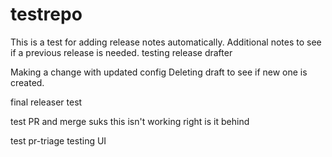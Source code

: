 # testrepo

This is a test for adding release notes automatically.  Additional notes to see if a previous release is needed.
testing release drafter

Making a change with updated config
Deleting draft to see if new one is created.

final releaser test

test PR and merge
suks this isn't working right
is it behind

test pr-triage
testing UI

